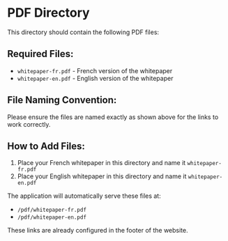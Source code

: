 # PDF Directory

This directory should contain the following PDF files:

## Required Files:
- `whitepaper-fr.pdf` - French version of the whitepaper
- `whitepaper-en.pdf` - English version of the whitepaper

## File Naming Convention:
Please ensure the files are named exactly as shown above for the links to work correctly.

## How to Add Files:
1. Place your French whitepaper in this directory and name it `whitepaper-fr.pdf`
2. Place your English whitepaper in this directory and name it `whitepaper-en.pdf`

The application will automatically serve these files at:
- `/pdf/whitepaper-fr.pdf`
- `/pdf/whitepaper-en.pdf`

These links are already configured in the footer of the website.